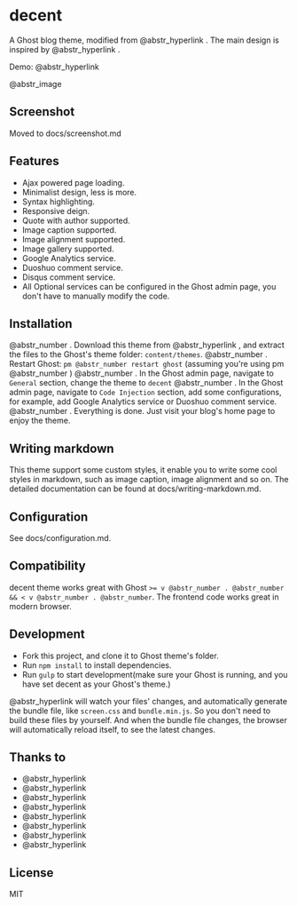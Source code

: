 # decent

A Ghost blog theme, modified from @abstr_hyperlink . The main design is inspired by @abstr_hyperlink .

Demo: @abstr_hyperlink 

@abstr_image 

## Screenshot

Moved to docs/screenshot.md

## Features

  * Ajax powered page loading.
  * Minimalist design, less is more.
  * Syntax highlighting.
  * Responsive deign.
  * Quote with author supported.
  * Image caption supported.
  * Image alignment supported.
  * Image gallery supported.
  * Google Analytics service.
  * Duoshuo comment service.
  * Disqus comment service.
  * All Optional services can be configured in the Ghost admin page, you don't have to manually modify the code.



## Installation

@abstr_number . Download this theme from @abstr_hyperlink , and extract the files to the Ghost's theme folder: `content/themes`. @abstr_number . Restart Ghost: `pm @abstr_number restart ghost` (assuming you're using pm @abstr_number ) @abstr_number . In the Ghost admin page, navigate to `General` section, change the theme to `decent` @abstr_number . In the Ghost admin page, navigate to `Code Injection` section, add some configurations, for example, add Google Analytics service or Duoshuo comment service. @abstr_number . Everything is done. Just visit your blog's home page to enjoy the theme.

## Writing markdown

This theme support some custom styles, it enable you to write some cool styles in markdown, such as image caption, image alignment and so on. The detailed documentation can be found at docs/writing-markdown.md.

## Configuration

See docs/configuration.md.

## Compatibility

decent theme works great with Ghost `>= v @abstr_number . @abstr_number && < v @abstr_number . @abstr_number`. The frontend code works great in modern browser.

## Development

  * Fork this project, and clone it to Ghost theme's folder.
  * Run `npm install` to install dependencies.
  * Run `gulp` to start development(make sure your Ghost is running, and you have set decent as your Ghost's theme.)



@abstr_hyperlink will watch your files' changes, and automatically generate the bundle file, like `screen.css` and `bundle.min.js`. So you don't need to build these files by yourself. And when the bundle file changes, the browser will automatically reload itself, to see the latest changes.

## Thanks to

  * @abstr_hyperlink 
  * @abstr_hyperlink 
  * @abstr_hyperlink 
  * @abstr_hyperlink 
  * @abstr_hyperlink 
  * @abstr_hyperlink 
  * @abstr_hyperlink 
  * @abstr_hyperlink 



## License

MIT

